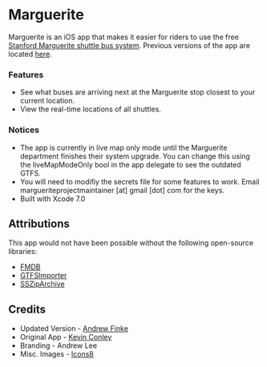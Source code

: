 # Marguerite

Marguerite is an iOS app that makes it easier for riders to use the free [Stanford Marguerite shuttle bus system](http://transportation.stanford.edu/marguerite/). Previous versions of the app are located [here](https://github.com/cardinaldevs/marguerite-ios).

### Features
* See what buses are arriving next at the Marguerite stop closest to your current location.
* View the real-time locations of all shuttles.

### Notices
* The app is currently in live map only mode until the Marguerite department finishes their system upgrade. You can change this using the liveMapModeOnly bool in the app delegate to see the outdated GTFS.
* You will need to modifiy the secrets file for some features to work. Email margueriteprojectmaintainer [at] gmail [dot] com for the keys.
* Built with Xcode 7.0

## Attributions
This app would not have been possible without the following open-source libraries:
* [FMDB](https://github.com/ccgus/fmdb)
* [GTFSImporter](https://github.com/jvashishtha/GTFSImporter)
* [SSZipArchive](https://github.com/ZipArchive/ZipArchive)


## Credits
* Updated Version - [Andrew Finke](https://github.com/J3D1-WARR10R)
* Original App - [Kevin Conley](https://github.com/kevincon)
* Branding - Andrew Lee 
* Misc. Images - [Icons8](https://icons8.com)

